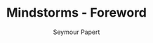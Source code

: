 ---
layout: leaf-node
title: "Mindstorms - Foreword"
title-url: "http://www.papert.org/articles/GearsOfMyChildhood.html"
author: "Seymour Papert"
groups: pedagogical-styles
categories: constructionism
topics: scholarly-readings
summary: >
    This is the foreward from the classic, Mindstorms, by Seymour Papert.  In this section, Papert describes the origins
    of the book in his own childhood and how it related directly to Piaget's theories of learning.  Something is easy only if
    someone has already incorporated that into their model of things they can learn.  The copy of the document is missing
    some pieces and may not be a clean read.  The link to the book on Amazon is here https://www.amazon.com/Mindstorms-Children-Computers-Powerful-Ideas/dp/0465046746
cite: >
    Papert, S. (1980). Mindstorms: Children, computers, and powerful ideas. Basic Books, Inc.. Retrieved from http://www.papert.org/articles/GearsOfMyChildhood.html
pub-date: 1980-01-01
added-date: 2017-04-22
resource-type: pdf-document
---